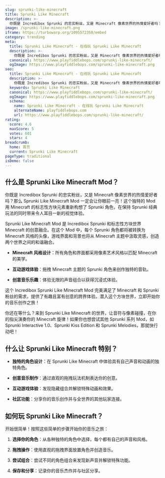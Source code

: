 ```yaml
---
slug: sprunki-like-minecraft
title: Sprunki Like Minecraft
description: >-
  你既是 Incredibox Sprunki 的忠实粉丝，又是 Minecraft 像素世界的热情爱好者吗？那么 Sprunki Like Minecraft Mod 一定会让你眼前一亮！
image: /sprunki-like-minecraft.png
iframe: https://turbowarp.org/1095572358/embed
category: trending
meta:
  title: Sprunki Like Minecraft - 在线玩 Sprunki Like Minecraft
  description: >-
    你既是 Incredibox Sprunki 的忠实粉丝，又是 Minecraft 像素世界的热情爱好者吗？那么 Sprunki Like Minecraft Mod 一定会让你眼前一亮！
  canonical: https://www.playfiddlebops.com/sprunki-like-minecraft/
  ogImage: https://www.playfiddlebops.com/sprunki-like-minecraft.png
seo:
  title: Sprunki Like Minecraft - 在线玩 Sprunki Like Minecraft
  description: >-
    你既是 Incredibox Sprunki 的忠实粉丝，又是 Minecraft 像素世界的热情爱好者吗？那么 Sprunki Like Minecraft Mod 一定会让你眼前一亮！
  keywords: Sprunki Like Minecraft
  canonical: https://www.playfiddlebops.com/sprunki-like-minecraft/
  ogImage: https://www.playfiddlebops.com/sprunki-like-minecraft.png
  schema:
    name: Sprunki Like Minecraft - 在线玩 Sprunki Like Minecraft
    alternateName: playfiddlebops.com
    url: https://www.playfiddlebops.com/sprunki-like-minecraft/
rating:
  score: 4.6
  maxScore: 5
  votes: 601
  stars: 4
breadcrumb:
  home: 首页
  current: Sprunki Like Minecraft
pageType: traditional
isDemo: false
---
```


## 什么是 Sprunki Like Minecraft Mod？

你既是 Incredibox Sprunki 的忠实粉丝，又是 Minecraft 像素世界的热情爱好者吗？那么 Sprunki Like Minecraft Mod 一定会让你眼前一亮！这个独特的 Mod 用 Minecraft 的标志性方块元素重新构想了 Sprunki 角色，在保持 Sprunki 经典玩法的同时带来令人耳目一新的视觉体验。

Sprunki Like Minecraft Mod 是 Incredibox Sprunki 和标志性方块世界 Minecraft 的创意融合。在这个 Mod 中，每个 Sprunki 角色都将被转换为 Minecraft 风格的头像，游戏界面和背景也将从 Minecraft 主题中汲取灵感，创造两个世界之间的和谐融合。

- **Minecraft 风格设计**：所有角色和界面都采用像素艺术风格以匹配 Minecraft 的美学。

- **互动游戏体验**：拖拽 Minecraft 主题的 Sprunki 角色来创作独特的音轨。

- **创意音乐乐趣**：体验无限的声音组合以获得沉浸式体验。

这个 Incredibox Sprunki Like Minecraft Mod 完美满足了 Minecraft 和 Sprunki 粉丝的需求，提供了有趣且富有创意的跨界体验。潜入这个方块世界，立即开始你的音乐创作之旅！

你还在等什么？来到 Sprunki Like Minecraft 的世界，让音符与像素碰撞，在你的指尖演奏你的 Minecraft 旋律！如果你也想尝试其他 Sprunki 系列 Mod，如 Sprunki Interactive 1.0、Sprunki Kiss Edition 和 Sprunki Melodies，那就快行动吧！

## 什么让 Sprunki Like Minecraft 特别？

- **独特的角色设计**：在 Sprunki Like Minecraft 中体验具有自己声音和动画的独特角色。

- **创意音乐制作**：通过直观的拖拽玩法机制表达你的创意。

- **互动游戏体验**：发现隐藏组合并解锁特殊动画和效果。

- **社区功能**：分享你的音乐创作并与全世界的其他玩家连接。

## 如何玩 Sprunki Like Minecraft？

开始很简单！按照这些简单的步骤开始你的音乐之旅：

1. **选择你的角色**：从各种独特的角色中选择，每个都有自己的声音和风格。

1. **拖拽操作**：使用直观的拖拽界面放置角色并创造音乐。

1. **尝试组合**：尝试不同的角色组合来发现新声音并解锁特殊功能。

1. **保存和分享**：记录你的音乐杰作并与社区分享。